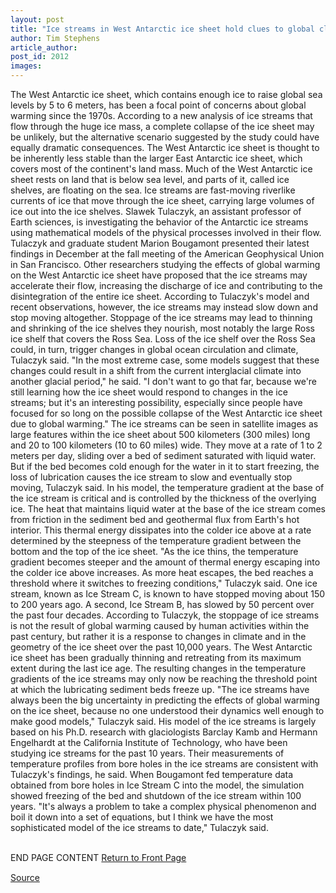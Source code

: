 ```yaml
---
layout: post
title: "Ice streams in West Antarctic ice sheet hold clues to global climate change"
author: Tim Stephens
article_author: 
post_id: 2012
images:
---
```


<p>
  The West Antarctic ice sheet, which contains enough ice to raise global sea levels by 5 to 6 meters, has been a focal point of concerns about global warming since the 1970s. According to a new analysis of ice streams that flow through the huge ice mass, a complete collapse of the ice sheet may be unlikely, but the alternative scenario suggested by the study could have equally dramatic consequences. The West Antarctic ice sheet is thought to be inherently less stable than the larger East Antarctic ice sheet, which covers most of the continent's land mass. Much of the West Antarctic ice sheet rests on land that is below sea level, and parts of it, called ice shelves, are floating on the sea. Ice streams are fast-moving riverlike currents of ice that move through the ice sheet, carrying large volumes of ice out into the ice shelves. Slawek Tulaczyk, an assistant professor of Earth sciences, is investigating the behavior of the Antarctic ice streams using mathematical models of the physical processes involved in their flow. Tulaczyk and graduate student Marion Bougamont presented their latest findings in December at the fall meeting of the American Geophysical Union in San Francisco. Other researchers studying the effects of global warming on the West Antarctic ice sheet have proposed that the ice streams may accelerate their flow, increasing the discharge of ice and contributing to the disintegration of the entire ice sheet. According to Tulaczyk's model and recent observations, however, the ice streams may instead slow down and stop moving altogether. Stoppage of the ice streams may lead to thinning and shrinking of the ice shelves they nourish, most notably the large Ross ice shelf that covers the Ross Sea. Loss of the ice shelf over the Ross Sea could, in turn, trigger changes in global ocean circulation and climate, Tulaczyk said. "In the most extreme case, some models suggest that these changes could result in a shift from the current interglacial climate into another glacial period," he said. "I don't want to go that far, because we're still learning how the ice sheet would respond to changes in the ice streams; but it's an interesting possibility, especially since people have focused for so long on the possible collapse of the West Antarctic ice sheet due to global warming." The ice streams can be seen in satellite images as large features within the ice sheet about 500 kilometers (300 miles) long and 20 to 100 kilometers (10 to 60 miles) wide. They move at a rate of 1 to 2 meters per day, sliding over a bed of sediment saturated with liquid water. But if the bed becomes cold enough for the water in it to start freezing, the loss of lubrication causes the ice stream to slow and eventually stop moving, Tulaczyk said. In his model, the temperature gradient at the base of the ice stream is critical and is controlled by the thickness of the overlying ice. The heat that maintains liquid water at the base of the ice stream comes from friction in the sediment bed and geothermal flux from Earth's hot interior. This thermal energy dissipates into the colder ice above at a rate determined by the steepness of the temperature gradient between the bottom and the top of the ice sheet. "As the ice thins, the temperature gradient becomes steeper and the amount of thermal energy escaping into the colder ice above increases. As more heat escapes, the bed reaches a threshold where it switches to freezing conditions," Tulaczyk said. One ice stream, known as Ice Stream C, is known to have stopped moving about 150 to 200 years ago. A second, Ice Stream B, has slowed by 50 percent over the past four decades. According to Tulaczyk, the stoppage of ice streams is not the result of global warming caused by human activities within the past century, but rather it is a response to changes in climate and in the geometry of the ice sheet over the past 10,000 years. The West Antarctic ice sheet has been gradually thinning and retreating from its maximum extent during the last ice age. The resulting changes in the temperature gradients of the ice streams may only now be reaching the threshold point at which the lubricating sediment beds freeze up. "The ice streams have always been the big uncertainty in predicting the effects of global warming on the ice sheet, because no one understood their dynamics well enough to make good models," Tulaczyk said. His model of the ice streams is largely based on his Ph.D. research with glaciologists Barclay Kamb and Hermann Engelhardt at the California Institute of Technology, who have been studying ice streams for the past 10 years. Their measurements of temperature profiles from bore holes in the ice streams are consistent with Tulaczyk's findings, he said. When Bougamont fed temperature data obtained from bore holes in Ice Stream C into the model, the simulation showed freezing of the bed and shutdown of the ice stream within 100 years. "It's always a problem to take a complex physical phenomenon and boil it down into a set of equations, but I think we have the most sophisticated model of the ice streams to date," Tulaczyk said.
</p>
<p>
  <br>
  END PAGE CONTENT <a href="../../index.html">Return to Front Page</a> <img align="bottom" alt=" " border="0" height="1" src="../../images/trans.gif" width="385">
</p>
<p><a href="http://www1.ucsc.edu/currents/00-01/01-01/ice.html" title="Permalink to ice">Source</a></p>
